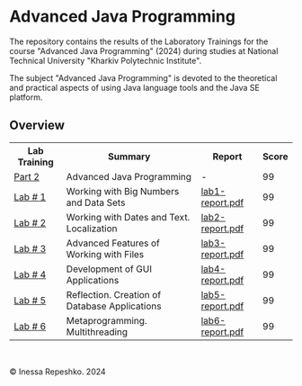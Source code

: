 # Advanced Java Programming
The repository contains the results of the Laboratory Trainings for the course "Advanced Java Programming" (2024) during studies at National Technical University "Kharkiv Polytechnic Institute".

The subject "Advanced Java Programming" is devoted to the theoretical and practical aspects of using Java language tools and the Java SE platform.



## Overview

<table width="100%" border="0" cellpadding="1" align="center">  
    <tr>
        <th>Lab Training</th>
        <th>Summary</th>
        <th>Report</th>
        <th>Score</th>
    </tr>
    <tr>
        <td><a href="https://github.com/InessaRepeshko/advanced-java-programming/tree/main">Part 2</a></td>
        <td>Advanced Java Programming</td>
        <td>-</td>
        <td>99</td>
    </tr>
    <tr>
        <td><a href="https://github.com/InessaRepeshko/advanced-java-programming/blob/main/java-advanced/src/main/java/part2/lab1">Lab # 1</a></td>
        <td>Working with Big Numbers and Data Sets</td>
        <td><a href="https://github.com/InessaRepeshko/advanced-java-programming/tree/main/reports/RepeshkoIV-CS222a-Lab1.pdf">lab1-report.pdf</a></td>
        <td>99</td>
    </tr>
    <tr>
        <td><a href="https://github.com/InessaRepeshko/advanced-java-programming/blob/main/java-advanced/src/main/java/part2/lab2">Lab # 2</a></td>
        <td>Working with Dates and Text. Localization</td>
        <td><a href="https://github.com/InessaRepeshko/advanced-java-programming/tree/main/reports/RepeshkoIV-CS222a-Lab2.pdf">lab2-report.pdf</a></td>
        <td>99</td>
    </tr>
    <tr>
        <td><a href="https://github.com/InessaRepeshko/advanced-java-programming/blob/main/java-advanced/src/main/java/part2/lab3">Lab # 3</a></td>
        <td>Advanced Features of Working with Files</td>
        <td><a href="https://github.com/InessaRepeshko/advanced-java-programming/tree/main/reports/RepeshkoIV-CS222a-Lab3.pdf">lab3-report.pdf</a></td>
        <td>99</td>
    </tr>
    <tr>
        <td><a href="https://github.com/InessaRepeshko/advanced-java-programming/blob/main/part2_lab4/src/main/java/part2_lab4">Lab # 4</a></td>
        <td>Development of GUI Applications</td>
        <td><a href="https://github.com/InessaRepeshko/advanced-java-programming/tree/main/reports/RepeshkoIV-CS222a-Lab4.pdf">lab4-report.pdf</a></td>
        <td>99</td>
    </tr>
    <tr>
        <td><a href="https://github.com/InessaRepeshko/advanced-java-programming/blob/main/part2_lab5/src/main/java/part2_lab5">Lab # 5</a></td>
        <td>Reflection. Creation of Database Applications</td>
        <td><a href="https://github.com/InessaRepeshko/advanced-java-programming/tree/main/reports/RepeshkoIV-CS222a-Lab5.pdf">lab5-report.pdf</a></td>
        <td>99</td>
    </tr>
    <tr>
        <td><a href="https://github.com/InessaRepeshko/advanced-java-programming/blob/main/part2_lab6/src/main/java/part2_lab6">Lab # 6</a></td>
        <td>Metaprogramming. Multithreading</td>
        <td><a href="https://github.com/InessaRepeshko/advanced-java-programming/tree/main/reports/RepeshkoIV-CS222a-Lab6.pdf">lab6-report.pdf</a></td>
        <td>99</td>
    </tr>
</table><br />

© Inessa Repeshko. 2024
